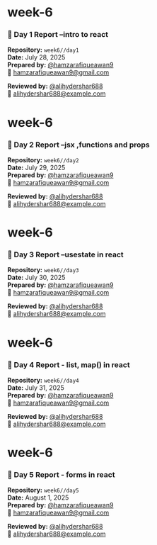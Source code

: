 # week-6
### 📘 Day 1 Report –intro to react

**Repository:** `week6//day1`  
**Date:** July 28, 2025  
**Prepared by:** [@hamzarafiqueawan9](https://github.com/hamzarafiqueawan9)  
📧 hamzarafiqueawan9@gmail.com  

**Reviewed by:** [@alihydershar688](https://github.com/alihydershar688)  
📧 alihydershar688@example.com


# week-6
### 📘 Day 2 Report –jsx ,functions and props 

**Repository:** `week6//day2`  
**Date:** July 29, 2025  
**Prepared by:** [@hamzarafiqueawan9](https://github.com/hamzarafiqueawan9)  
📧 hamzarafiqueawan9@gmail.com  

**Reviewed by:** [@alihydershar688](https://github.com/alihydershar688)  
📧 alihydershar688@example.com



# week-6
### 📘 Day 3 Report –usestate in react 

**Repository:** `week6//day3`  
**Date:** July 30, 2025  
**Prepared by:** [@hamzarafiqueawan9](https://github.com/hamzarafiqueawan9)  
📧 hamzarafiqueawan9@gmail.com  

**Reviewed by:** [@alihydershar688](https://github.com/alihydershar688)  
📧 alihydershar688@example.com



# week-6
### 📘 Day 4 Report  - list, map() in react 

**Repository:** `week6//day4`  
**Date:** July 31, 2025  
**Prepared by:** [@hamzarafiqueawan9](https://github.com/hamzarafiqueawan9)  
📧 hamzarafiqueawan9@gmail.com  

**Reviewed by:** [@alihydershar688](https://github.com/alihydershar688)  
📧 alihydershar688@example.com




# week-6
### 📘 Day 5 Report  - forms in react 

**Repository:** `week6//day5`  
**Date:** August 1, 2025  
**Prepared by:** [@hamzarafiqueawan9](https://github.com/hamzarafiqueawan9)  
📧 hamzarafiqueawan9@gmail.com  

**Reviewed by:** [@alihydershar688](https://github.com/alihydershar688)  
📧 alihydershar688@example.com